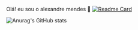 
 Olá! eu sou o alexandre mendes 👋
 [![Readme Card](https://github-readme-stats.vercel.app/api/pin/?username=anuraghazra&repo=github-readme-stats)](https://github.com/anuraghazra/github-readme-stats)
 
 ![Anurag's GitHub stats](https://github-readme-stats.vercel.app/api?username=anuraghazra&show_icons=true&theme=radical)

